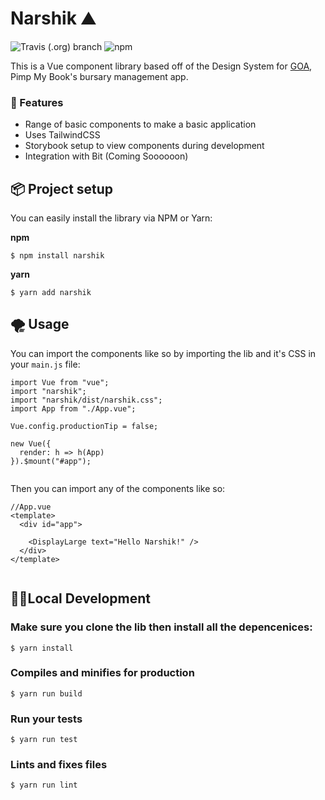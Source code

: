 # Narshik ⛰️
![Travis (.org) branch](https://img.shields.io/travis/pimp-my-book/narshik/master?style=plastic)
![npm](https://img.shields.io/npm/v/narshik)

This is a Vue component library based off of the Design System for [GOA](https://gogoa.co.za), Pimp My Book's bursary management app. 

### 🎉 Features 

* Range of basic components to make a basic application
* Uses TailwindCSS
* Storybook setup to view components during development
* Integration with Bit (Coming Soooooon)


## 📦 Project setup

You can easily install the library via NPM or Yarn:

**npm**
```
$ npm install narshik
```

**yarn**

```
$ yarn add narshik
```


## 🌪️ Usage

You can import the components like so by importing the lib and it's CSS in your `main.js` file:

```
import Vue from "vue";
import "narshik";
import "narshik/dist/narshik.css";
import App from "./App.vue";

Vue.config.productionTip = false;

new Vue({
  render: h => h(App)
}).$mount("#app");


```

Then you can import any of the components like so:

```
//App.vue
<template>
  <div id="app">
    
    <DisplayLarge text="Hello Narshik!" />
  </div>
</template>


```

## 🧜‍♂️Local Development

### Make sure you clone the lib then install all the depencenices:

```
$ yarn install
```

### Compiles and minifies for production
```
$ yarn run build
```

### Run your tests
```
$ yarn run test
```

### Lints and fixes files
```
$ yarn run lint
```


